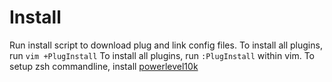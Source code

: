 # Install

Run install script to download plug and link config files.
To install all plugins, run `vim +PlugInstall`
To install all plugins, run `:PlugInstall` within vim.
To setup zsh commandline, install [powerlevel10k](https://github.com/romkatv/powerlevel10k)
